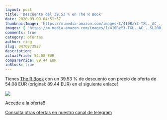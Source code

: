 ```yaml
---
layout: post
title: 'Descuento del 39.53 % en The R Book'
date: 2020-03-09 04:51:57
thumbnailImage: 'https://m.media-amazon.com/images/I/410RzY3-TXL._AC_._SL200_.jpg'
images: [ 'https://m.media-amazon.com/images/I/410RzY3-TXL._AC_._SL200_.jpg' ]
comments: true
category: ofertas
author: ring
slug: 0470973927
description:
actualPrice: 54.08 EUR
comparePrice: 89.44 EUR
inStock: true
---
```


Tienes [The R Book](https://www.amazon.com/dp/0470973927/?tag=redken08-20) con un 39.53 % de descuento con precio de oferta de 54.08 EUR (original: 89.44 EUR) en el siguiente enlace!

[![](https://m.media-amazon.com/images/I/410RzY3-TXL._AC_._SL200_.jpg)](https://www.amazon.com/dp/0470973927/?tag=redken08-20)

[Accede a la oferta!!](https://www.amazon.com/dp/0470973927/?tag=redken08-20)

[Consulta otras ofertas en nuestro canal de telegram](https://t.me/s/ofertas25)
